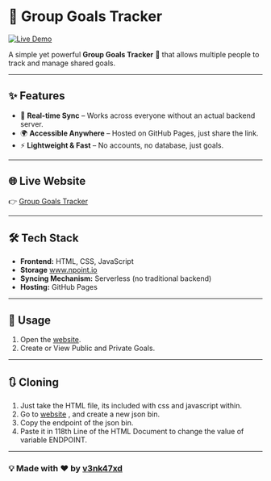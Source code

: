 # 🚀 Group Goals Tracker

[![Live Demo](https://img.shields.io/badge/Live%20Demo-Click%20Here-blue?style=for-the-badge)](https://v3nk47xd.github.io/GroupGoalsTracker/)

A simple yet powerful **Group Goals Tracker** 🎯 that allows multiple people to track and manage shared goals.

---

## ✨ Features
- 🔄 **Real-time Sync** – Works across everyone without an actual backend server.  
- 🌍 **Accessible Anywhere** – Hosted on GitHub Pages, just share the link.  
- ⚡ **Lightweight & Fast** – No accounts, no database, just goals.  

---

## 🌐 Live Website
👉 [Group Goals Tracker](https://v3nk47xd.github.io/GroupGoalsTracker/)

---

## 🛠 Tech Stack
- **Frontend:** HTML, CSS, JavaScript
- **Storage** www.npoint.io
- **Syncing Mechanism:** Serverless (no traditional backend)  
- **Hosting:** GitHub Pages  

---

## 🚩 Usage
1. Open the [website](https://v3nk47xd.github.io/GroupGoalsTracker/).  
2. Create or View Public and Private Goals.

---

## 🔃 Cloning
1. Just take the HTML file, its included with css and javascript within.
2. Go to [website](https://www.npoint.io/) , and create a new json bin.
3. Copy the endpoint of the json bin.
4. Paste it in 118th Line of the HTML Document to change the value of variable ENDPOINT.

---

### 💡 Made with ❤️ by [v3nk47xd](https://github.com/v3nk47xd)
